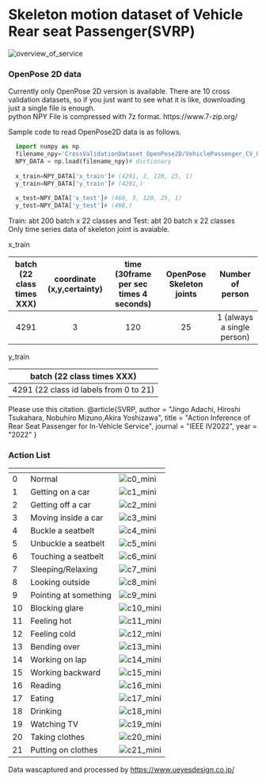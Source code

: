 #	<h1> Skeleton motion dataset of Vehicle Rear seat Passenger(SVRP)	</h1>

<!--- ![overview_of_service](https://user-images.githubusercontent.com/105473789/168214523-eb0b92ba-1a8f-4a21-88a6-90fa06015ea9.jpg) -->
<!---<img src="https://user-images.githubusercontent.com/105473789/168214523-eb0b92ba-1a8f-4a21-88a6-90fa06015ea9.jpg" alt="drawing" width="400"/>-->
![overview_of_service](https://user-images.githubusercontent.com/105473789/168229160-174ef05a-0477-4c10-814c-3489aa1eac88.jpg)

<h3>OpenPose 2D data	</h3>
Currently only OpenPose 2D version is available.
There are 10 cross validation datasets, so if you just want to see what it is like, downloading just a single file is enough.</br>
python NPY File is compressed with 7z format.
https://www.7-zip.org/

Sample code to read OpenPose2D data is as follows.

```python
  import numpy as np
  filename_npy='CrossValidationDataset_OpenPose2D/VehiclePassenger_CV_OpenPose2D_0.npz'
  NPY_DATA = np.load(filename_npy)# dictionary
  
  x_train=NPY_DATA['x_train']# (4291, 3, 120, 25, 1)  
  y_train=NPY_DATA['y_train']# (4291,)
  
  x_test=NPY_DATA['x_test']# (466, 3, 120, 25, 1)  
  y_test=NPY_DATA['y_test']# (466,)
```
Train: abt 200 batch x 22 classes and Test: abt 20 batch x 22 classes</br>
Only time series data of skeleton joint is avaiable. 

x_train

| batch <br/>(22 class times XXX)   |coordinate<br/>(x,y,certainty)   | time<br/>(30frame per sec times 4 seconds)   | OpenPose Skeleton joints | Number of person |
|:-------------:|:-------------:|:-------------:|:-------------:|:-------------:|
|  4291 | 3 | 120 | 25 | 1 (always a single person) |

y_train

| batch (22 class times XXX)   |
|:-------------:|
|  4291 (22 class id labels from 0 to 21) |

Please use this citation.
@article{SVRP,
author = "Jingo Adachi, Hiroshi Tsukahara, Nobuhiro Mizuno,Akira Yoshizawa",
title = "Action Inference of Rear Seat Passenger for In-Vehicle Service",
journal = "IEEE IV2022",
year = "2022"
}

<h3>Action List	</h3>

| <!-- -->    | <!-- -->    |<!-- -->    |
|-------------|-------------|-------------|
|0| Normal |   ![c0_mini](https://user-images.githubusercontent.com/105473789/169273349-5cdc145b-bfbf-4ed6-9580-64648417b822.gif)| 
|1| Getting on a car | ![c1_mini](https://user-images.githubusercontent.com/105473789/169273432-4eb7635d-4dd5-4996-b4a4-0651d82199ca.gif)| 
|2|  Getting off a car | ![c2_mini](https://user-images.githubusercontent.com/105473789/169273475-1cc495b6-48eb-4479-98c4-f9fa7e55ce75.gif)| 
|3| Moving inside a car  |![c3_mini](https://user-images.githubusercontent.com/105473789/169273504-f0f02c9e-67ba-4a17-b997-44780366b051.gif)| 
|4|  Buckle a seatbelt   |![c4_mini](https://user-images.githubusercontent.com/105473789/169273547-6d98f100-c07c-418f-8714-67591bef2285.gif) |     
|5|  Unbuckle a seatbelt | ![c5_mini](https://user-images.githubusercontent.com/105473789/169273598-2c7312b8-d107-4c16-8379-5c0c2146c06a.gif)| 
|6| Touching a seatbelt | ![c6_mini](https://user-images.githubusercontent.com/105473789/169273635-3fc12f9a-9aa2-49ec-94d5-95453b6c210e.gif)| 
|7|  Sleeping/Relaxing | ![c7_mini](https://user-images.githubusercontent.com/105473789/169273664-dccd4630-334c-431b-b0a9-ededd30e3341.gif)| 
|8|  Looking outside|![c8_mini](https://user-images.githubusercontent.com/105473789/169273709-bf7e5460-c975-40b6-ae36-0b7027faf2af.gif)| 
|9|  Pointing at something| ![c9_mini](https://user-images.githubusercontent.com/105473789/169273741-8e52499d-b437-4d0a-a7c8-3c31e41e67b3.gif)| 
|10|  Blocking glare| ![c10_mini](https://user-images.githubusercontent.com/105473789/169273783-6569352b-11ac-4d4d-a068-4a2167375ce6.gif)| 
|11|  Feeling hot| ![c11_mini](https://user-images.githubusercontent.com/105473789/169273835-583c0f59-cc8f-4ab1-90ff-019e01807c7f.gif)| 
|12|  Feeling cold| ![c12_mini](https://user-images.githubusercontent.com/105473789/169273874-ea214535-bf3a-4af9-a247-2d36943b6f01.gif)| 
|13|  Bending over|![c13_mini](https://user-images.githubusercontent.com/105473789/169273912-ea88e3e2-5774-4624-a28c-7a37a419467c.gif)| 
|14|  Working on lap|  ![c14_mini](https://user-images.githubusercontent.com/105473789/169273937-b927fff0-9144-4d5e-9c9d-bf52584899df.gif)| 
|15|  Working backward| ![c15_mini](https://user-images.githubusercontent.com/105473789/169273969-aabe61a2-908e-448a-ad40-8258d6093c37.gif)| 
|16|  Reading| ![c16_mini](https://user-images.githubusercontent.com/105473789/169274010-65b442dd-32ae-4e37-8b8c-02bae1b50b39.gif)| 
|17|  Eating| ![c17_mini](https://user-images.githubusercontent.com/105473789/169274041-f16e94af-43ce-413e-a3c6-9fd2deb2ed70.gif)|
|18|  Drinking| ![c18_mini](https://user-images.githubusercontent.com/105473789/169274078-6d5523a2-5303-4428-9fe8-3167d72e3f30.gif)|
|19|  Watching TV|![c19_mini](https://user-images.githubusercontent.com/105473789/169274411-2d335f00-45f1-4bee-9af3-534129acab15.gif)|
|20|  Taking clothes|![c20_mini](https://user-images.githubusercontent.com/105473789/169274251-b8bb88da-4bea-4701-bb08-6d57045b5e11.gif) |
|21|  Putting on clothes|![c21_mini](https://user-images.githubusercontent.com/105473789/169274188-34fcf02a-dd05-418a-af03-5def9da1ae94.gif)|

Data wascaptured and processed by https://www.ueyesdesign.co.jp/
